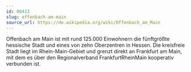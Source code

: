 ```yaml
---
id: 06413
slug: offenbach-am-main
source_url: https://de.wikipedia.org/wiki/Offenbach_am_Main
---
```


Offenbach am Main ist mit rund 125.000 Einwohnern die fünftgrößte hessische Stadt und eines von zehn Oberzentren in Hessen. Die kreisfreie Stadt liegt im Rhein-Main-Gebiet und grenzt direkt an Frankfurt am Main, mit dem es über den Regionalverband FrankfurtRheinMain kooperativ verbunden ist.
